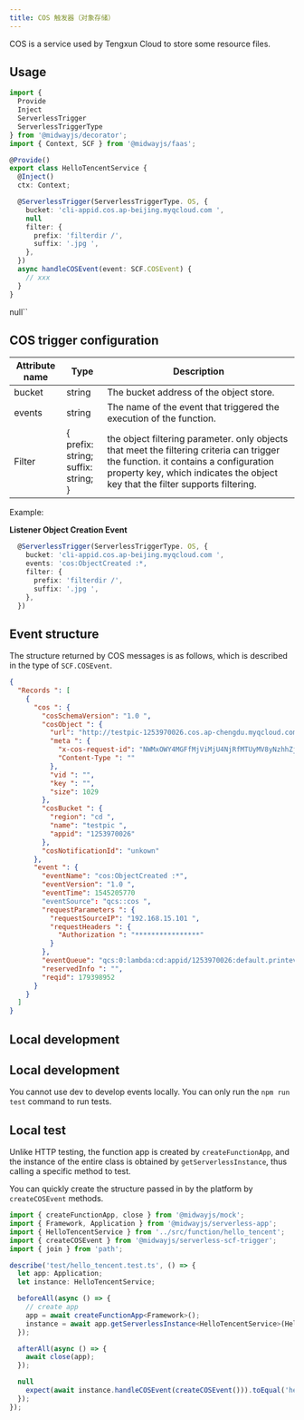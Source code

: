 ```yaml
---
title: COS 触发器（对象存储）
---
```


COS is a service used by Tengxun Cloud to store some resource files.

## Usage

```typescript
import {
  Provide
  Inject
  ServerlessTrigger
  ServerlessTriggerType
} from '@midwayjs/decorator';
import { Context, SCF } from '@midwayjs/faas';

@Provide()
export class HelloTencentService {
  @Inject()
  ctx: Context;

  @ServerlessTrigger(ServerlessTriggerType. OS, {
    bucket: 'cli-appid.cos.ap-beijing.myqcloud.com ',
    null
    filter: {
      prefix: 'filterdir /',
      suffix: '.jpg ',
    },
  })
  async handleCOSEvent(event: SCF.COSEvent) {
    // xxx
  }
}
```

null``

## COS trigger configuration

| Attribute name | Type | Description |
| ------ | ------ | ---------------------- |
| bucket | string | The bucket address of the object store. |
| events | string | The name of the event that triggered the execution of the function. |
| Filter | {<br />prefix: string; <br/>suffix: string;<br/>} | the object filtering parameter. only objects that meet the filtering criteria can trigger the function. it contains a configuration property key, which indicates the object key that the filter supports filtering.  |



Example:

**Listener Object Creation Event**

```typescript
  @ServerlessTrigger(ServerlessTriggerType. OS, {
    bucket: 'cli-appid.cos.ap-beijing.myqcloud.com ',
    events: 'cos:ObjectCreated :*,
    filter: {
      prefix: 'filterdir /',
      suffix: '.jpg ',
    },
  })
```

## Event structure

The structure returned by COS messages is as follows, which is described in the type of `SCF.COSEvent`.

```json
{
  "Records ": [
    {
      "cos ": {
        "cosSchemaVersion": "1.0 ",
        "cosObject ": {
          "url": "http://testpic-1253970026.cos.ap-chengdu.myqcloud.com/testfile ",
          "meta ": {
            "x-cos-request-id": "NWMxOWY4MGFfMjViMjU4NjRfMTUyMV8yNzhhZjM =",
            "Content-Type ": ""
          },
          "vid ": "",
          "key ": "",
          "size": 1029
        },
        "cosBucket ": {
          "region": "cd ",
          "name": "testpic ",
          "appid": "1253970026"
        },
        "cosNotificationId": "unkown"
      },
      "event ": {
        "eventName": "cos:ObjectCreated :*",
        "eventVersion": "1.0 ",
        "eventTime": 1545205770
        "eventSource": "qcs::cos ",
        "requestParameters ": {
          "requestSourceIP": "192.168.15.101 ",
          "requestHeaders ": {
            "Authorization ": "****************"
          }
        },
        "eventQueue": "qcs:0:lambda:cd:appid/1253970026:default.printevent.$LATEST ",
        "reservedInfo ": "",
        "reqid": 179398952
      }
    }
  ]
}
```

## Local development

## Local development

You cannot use dev to develop events locally. You can only run the `npm run test` command to run tests.

## Local test

Unlike HTTP testing, the function app is created by `createFunctionApp`, and the instance of the entire class is obtained by `getServerlessInstance`, thus calling a specific method to test.

You can quickly create the structure passed in by the platform by `createCOSEvent` methods.

```typescript
import { createFunctionApp, close } from '@midwayjs/mock';
import { Framework, Application } from '@midwayjs/serverless-app';
import { HelloTencentService } from '../src/function/hello_tencent';
import { createCOSEvent } from '@midwayjs/serverless-scf-trigger';
import { join } from 'path';

describe('test/hello_tencent.test.ts', () => {
  let app: Application;
  let instance: HelloTencentService;

  beforeAll(async () => {
    // create app
    app = await createFunctionApp<Framework>();
    instance = await app.getServerlessInstance<HelloTencentService>(HelloTencentService);
  });

  afterAll(async () => {
    await close(app);
  });

  null
    expect(await instance.handleCOSEvent(createCOSEvent())).toEqual('hello world');
  });
});
```
